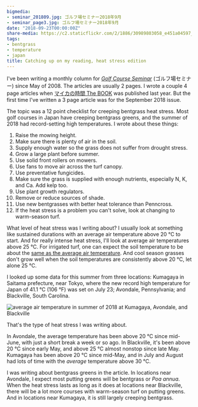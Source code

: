 ```yaml
---
bigmedia:
- seminar_201809.jpg: ゴルフ場セミナー2018年9月
- seminar_page3.jpg: ゴルフ場セミナー2018年9月
date: "2018-09-23T00:00:00Z"
share-media: https://c2.staticflickr.com/2/1886/30989803058_e451a04597_b_d.jpg
tags:
- bentgrass
- temperature
- japan
title: Catching up on my reading, heat stress edition
---
```


I've been writing a monthly column for *[Golf Course Seminar](http://www.blog.asianturfgrass.com/2016/06/99-article-titles.html)* (ゴルフ場セミナー) since May of 2008. The articles are usually 2 pages. I wrote a couple 4 page articles when [マイカの時間 The BOOK](https://www.amazon.co.jp/dp/4772841725/ref=cm_sw_r_cp_ep_dp_U-eyAbHH25ZNN) was published last year. But the first time I've written a 3 page article was for the September 2018 issue. 

The topic was a 12 point checklist for creeping bentgrass heat stress. Most golf courses in Japan have creeping bentgrass greens, and the summer of 2018 had record-setting high temperatures. I wrote about these things:

1. Raise the mowing height.
2. Make sure there is plenty of air in the soil.
3. Supply enough water so the grass does not suffer from drought stress.
4. Grow a large plant before summer.
5. Use solid front rollers on mowers.
6. Use fans to move air across the turf canopy.
7. Use preventative fungicides.
8. Make sure the grass is supplied with enough nutrients, especially N, K, and Ca. Add kelp too.
9. Use plant growth regulators.
10. Remove or reduce sources of shade.
11. Use new bentgrasses with better heat tolerance than Penncross.
12. If the heat stress is a problem you can't solve, look at changing to warm-season turf.

What level of heat stress was I writing about? I usually look at something like sustained durations with an average air temperature above 20 °C to start. And for really intense heat stress, I'll look at average air temperatures above 25 °C. For irrigated turf, one can expect the soil temperature to be about the [same as the average air temperature](https://www.asianturfgrass.com/2018-08-10-soil-temperature-turf-hack/). And cool season grasses don't grow well when the soil temperatures are consistently above 20 °C, let alone 25 °C.

I looked up some data for this summer from three locations: Kumagaya in Saitama prefecture, near Tokyo, where the new record high temperature for Japan of 41.1 °C (106 °F) was set on July 23; Avondale, Pennsylvania; and Blackville, South Carolina. 

![average air temperature in summer of 2018 at Kumagaya, Avondale, and Blackville](heat_stress2018.png)

That's the type of heat stress I was writing about.

In Avondale, the average temperature has been above 20 °C since mid-June, with just a short break a week or so ago. In Blackville, it's been above 20 °C since early May, and above 25 °C almost nonstop since late May. Kumagaya has been above 20 °C since mid-May, and in July and August had lots of time with the *average* temperature above 30 °C.

I was writing about bentgrass greens in the article. In locations near Avondale, I expect most putting greens will be bentgrass or *Poa annua*. When the heat stress lasts as long as it does at locations near Blackville, there will be a lot more courses with warm-season turf on putting greens. And in locations near Kumagaya, it is still largely creeping bentgrass.
